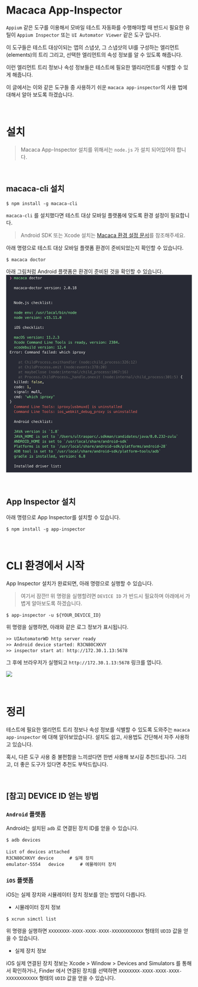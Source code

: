 # Macaca App-Inspector

`Appium` 같은 도구를 이용해서 모바일 테스트 자동화를 수행해야할 때 반드시 필요한 유틸이 `Appium Inspector` 또는 `UI Automator Viewer` 같은 도구 입니다.

이 도구들은 테스트 대상이되는 앱의 스냅샷, 그 스냅샷의 UI를 구성하는 엘리먼트(elements)의 트리 그리고, 선택한 엘리먼트의 속성 정보를 알 수 있도록 해줍니다.

이런 엘리먼트 트리 정보나 속성 정보들은 테스트에 필요한 엘리리먼트를 식별할 수 있게 해줍니다.

이 글에서는 이와 같은 도구들 중 사용하기 쉬운 `macaca app-inspector`의 사용 법에 대해서 알아 보도록 하겠습니다.

<br>

# 설치
> Macaca App-Inspector 설치를 위해서는 `node.js` 가 설치 되어있어야 합니다.

<br>

## macaca-cli 설치
``` shell
$ npm install -g macaca-cli 
```

`macaca-cli` 를 설치했다면 테스트 대상 모바일 플랫폼에 맞도록 환경 설정이 필요합니다.

> Android SDK 또는 Xcode 설치는 [Macaca 환경 설정 문서](https://macacajs.github.io/guide/environment-setup.html)를 참조해주세요.

아래 명령으로 테스트 대상 모바일 플랫폼 환경이 준비되었는지 확인할 수 있습니다.

``` shell
$ macaca doctor
```
아래 그림처럼 Android 플랫폼은 환경이 준비된 것을 확인할 수 있습니다.
![](/images/2021-04-12/macaca-doctor.png)

<br>

## App Inspector 설치

아래 명령으로 App Inspector를 설치할 수 있습니다.

``` shell
$ npm install -g app-inspector 
```

<br>

# CLI 환경에서 시작

App Inspector 설치가 완료되면, 아래 명령으로 실행할 수 있습니다.

> 여기서 잠깐!! 위 명령을 실행할려면 `DEVICE ID` 가 반드시 필요하며 아래에서 가볍게 알아보도록 하겠습니다.

``` shell
$ app-inspector -u ${YOUR_DEVICE_ID}
```

위 명령을 실행하면, 아래와 같은 로그 정보가 표시됩니다.
``` shell
>> UIAutomatorWD http server ready
>> Android device started: R3CN80CXKVY
>> inspector start at: http://172.30.1.13:5678
```

그 후에 브라우저가 실행되고 `http://172.30.1.13:5678` 링크를 엽니다. 

![](/images/2021-04-12/app-inspector)

<br>

# 정리

테스트에 필요한 엘리먼트 트리 정보나 속성 정보를 식별할 수 있도록 도와주는 `macaca app-inspector` 에 대해 알아보았습니다. 설치도 쉽고, 사용법도 간단해서 자주 사용하고 있습니다.

혹시, 다른 도구 사용 중 불편함을 느끼셨다면 한번 사용해 보시길 추천드립니다.
그리고, 더 좋은 도구가 있다면 추천도 부탁드립니다.

<br>

## [참고] DEVICE ID 얻는 방법

### `Android` 플랫폼
Android는 설치된 `adb` 로 연결된 장치 ID를 얻을 수 있습니다.

``` shell
$ adb devices

List of devices attached
R3CN80CXKVY	device		# 실제 장치
emulator-5554	device		# 에뮬레이터 장치
```

### `iOS` 플랫폼
iOS는 실제 장치와 시뮬레이터 장치 정보를 얻는 방법이 다릅니다.

* 시뮬레이터 장치 정보
``` shell
$ xcrun simctl list
```
위 명령을 실행하면 `XXXXXXXX-XXXX-XXXX-XXXX-XXXXXXXXXXXX` 형태의 `UDID` 값을 얻을 수 있습니다.

* 실제 장치 정보   

iOS 실제 연결된 장치 정보는 Xcode > Window > Devices and Simulators 를 통해서 확인하거나, Finder 에서 연결된 장치를 선택하면 `XXXXXXXX-XXXX-XXXX-XXXX-XXXXXXXXXXXX` 형태의 `UDID` 값을 얻을 수 있습니다.

